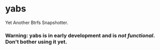 yabs
====

Yet Another Btrfs Snapshotter.

### Warning: yabs is in early development and is *not functional*. Don't bother using it yet.
